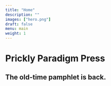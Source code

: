 ```yaml
---
title: "Home"
description: ""
images: ["hero.png"]
draft: false
menu: main
weight: 1
---
```


# Prickly Paradigm Press
## The old-time pamphlet is back.

